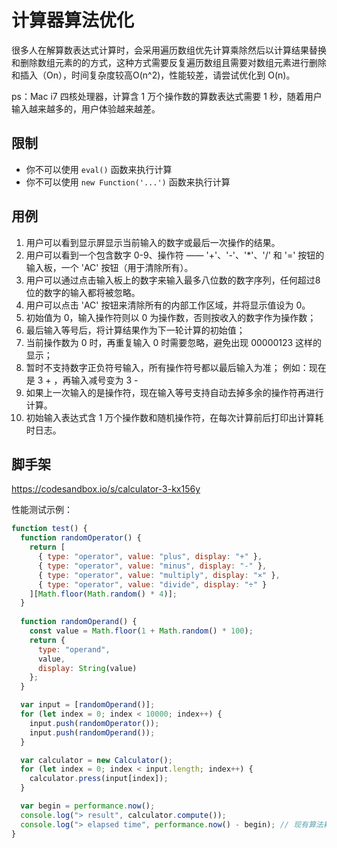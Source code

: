 # 计算器算法优化

很多人在解算数表达式计算时，会采用遍历数组优先计算乘除然后以计算结果替换和删除数组元素的的方式，这种方式需要反复遍历数组且需要对数组元素进行删除和插入（On），时间复杂度较高O(n^2)，性能较差，请尝试优化到 O(n)。

ps：Mac i7 四核处理器，计算含 1 万个操作数的算数表达式需要 1 秒，随着用户输入越来越多的，用户体验越来越差。

## 限制

- 你不可以使用 `eval()` 函数来执行计算
- 你不可以使用 `new Function('...')` 函数来执行计算

## 用例

1. 用户可以看到显示屏显示当前输入的数字或最后一次操作的结果。
2. 用户可以看到一个包含数字 0-9、操作符 —— '+'、'-'、'*'、'/' 和 '=' 按钮的输入板，一个 'AC' 按钮（用于清除所有）。
3. 用户可以通过点击输入板上的数字来输入最多八位数的数字序列，任何超过8位的数字的输入都将被忽略。
4. 用户可以点击 'AC' 按钮来清除所有的内部工作区域，并将显示值设为 0。
5. 初始值为 0，输入操作符则以 0 为操作数，否则按收入的数字作为操作数；
6. 最后输入等号后，将计算结果作为下一轮计算的初始值；
7. 当前操作数为 0 时，再重复输入 0 时需要忽略，避免出现 00000123 这样的显示；
8. 暂时不支持数字正负符号输入，所有操作符号都以最后输入为准；
例如：现在是 3 + ，再输入减号变为 3 -
9. 如果上一次输入的是操作符，现在输入等号支持自动去掉多余的操作符再进行计算。
10. 初始输入表达式含 1 万个操作数和随机操作符，在每次计算前后打印出计算耗时日志。

## 脚手架

https://codesandbox.io/s/calculator-3-kx156y

性能测试示例：

```js
function test() {
  function randomOperator() {
    return [
      { type: "operator", value: "plus", display: "+" },
      { type: "operator", value: "minus", display: "-" },
      { type: "operator", value: "multiply", display: "×" },
      { type: "operator", value: "divide", display: "÷" }
    ][Math.floor(Math.random() * 4)];
  }
  
  function randomOperand() {
    const value = Math.floor(1 + Math.random() * 100);
    return {
      type: "operand",
      value,
      display: String(value)
    };
  }

  var input = [randomOperand()];
  for (let index = 0; index < 10000; index++) {
    input.push(randomOperator());
    input.push(randomOperand());
  }

  var calculator = new Calculator();
  for (let index = 0; index < input.length; index++) {
    calculator.press(input[index]);
  }

  var begin = performance.now();
  console.log("> result", calculator.compute());
  console.log("> elapsed time", performance.now() - begin); // 现有算法耗时约 1000ms
}
```
